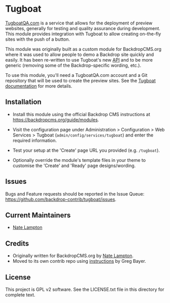Tugboat
=======

[TugboatQA.com](https://tugboatqa.com/) is a service that allows for the deployment of
preview websites, generally for testing and quality assurance during
development. This module provides integration with Tugboat to allow creating
on-the-fly sites with the push of a button.

This module was originally built as a custom module for BackdropCMS.org where it
was used to allow people to demo a Backdrop site quickly and easily. It has been
re-written to use Tugboat's new [API](https://api.tugboatqa.com/) and to be more
generic (removing some of the Backdrop-specific wording, etc.).

To use this module, you'll need a TugboatQA.com account and a Git repository that
will be used to create the preview sites. See the
[Tugboat documentation](https://docs.tugboatqa.com/setting-up-tugboat/) for more
details.

Installation
------------

- Install this module using the official Backdrop CMS instructions at
  https://backdropcms.org/guide/modules.

- Visit the configuration page under Administration > Configuration > Web
  Services > Tugboat (`admin/config/services/tugboat`) and enter the required
  information.

- Test your setup at the 'Create' page URL you provided (e.g. `/tugboat`).

- Optionally override the module's template files in your theme to customise the
  'Create' and 'Ready' page designs/wording.

Issues
------

Bugs and Feature requests should be reported in the Issue Queue:
https://github.com/backdrop-contrib/tugboat/issues.

Current Maintainers
-------------------

- [Nate Lampton](https://github.com/quicksketch)

Credits
-------

- Originally written for BackdropCMS.org by
  [Nate Lampton](https://github.com/quicksketch).
- Moved to its own contrib repo using
  [instructions](https://gbayer.com/development/moving-files-from-one-git-repository-to-another-preserving-history/)
  by Greg Bayer.

License
-------

This project is GPL v2 software.
See the LICENSE.txt file in this directory for complete text.
